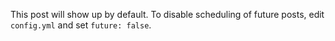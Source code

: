 ---
---

This post will show up by default. To disable scheduling of future posts, edit `config.yml` and set `future: false`. 
